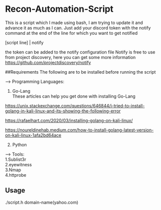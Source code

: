 # Recon-Automation-Script
This is a script which I made using bash, I am trying to update it and advance it as much as I can.
Just add your discord token with the notify command at the end of the line for which you want to get notified

[script line] | notify

the token can be added to the notify configuration file
Notify is free to use from project discovery, here you can get some more information 
https://github.com/projectdiscovery/notify

##Requirements
The following are to be installed before running the script

--> Programming Languages:
1. Go-Lang<br>
These articles can help you get done with installing Go-Lang<br>

https://unix.stackexchange.com/questions/646844/i-tried-to-install-golang-in-kali-linux-and-its-showing-the-following-error

https://rafaelhart.com/2020/03/installing-golang-on-kali-linux/

https://noureldinehab.medium.com/how-to-install-golang-latest-version-on-kali-linux-1afa2bd64ace

2. Python

--> Tools:<br>
1.Sublist3r<br>
2.eyewitness<br>
3.Nmap<br>
4.httprobe<br>

## Usage

./script.h domain-name(yahoo.com)
